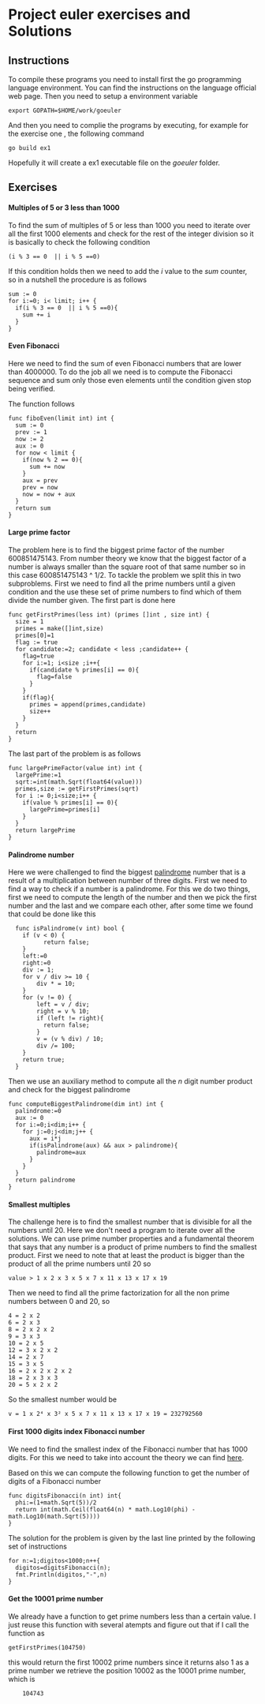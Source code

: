# Project euler exercises and Solutions

## Instructions
To compile these programs you need to install first the go programming language environment. You can find the instructions on the language official web page. Then you need to setup a environment variable

    export GOPATH=$HOME/work/goeuler

And then you need to complie the programs by executing, for example for the exercise one , the following command

    go build ex1

Hopefully it will create a ex1 executable file on the *goeuler* folder.

## Exercises

#### Multiples of 5 or 3 less than 1000

To find the sum of multiples of 5 or less than 1000 you need to iterate over all the first 1000 elements and check for the rest of the integer division so it is basically to check the following condition

    (i % 3 == 0  || i % 5 ==0)

If this condition holds then we need to add the *i* value to the *sum* counter, so in a nutshell the procedure is as follows

    sum := 0
    for i:=0; i< limit; i++ {
      if(i % 3 == 0  || i % 5 ==0){
        sum += i
      }
    }

#### Even Fibonacci

Here we need to find the sum of even Fibonacci numbers that are lower than 4000000. To do the job all we need is to compute the Fibonacci sequence and sum only those even elements until the condition given stop being verified.

The function follows

    func fiboEven(limit int) int {
      sum := 0
      prev := 1
      now := 2
      aux := 0
      for now < limit {
        if(now % 2 == 0){
          sum += now
        }
        aux = prev
        prev = now
        now = now + aux
      }
      return sum
    }

#### Large prime factor

The problem here is to find the biggest prime factor of the number 600851475143. From number theory we know that the biggest factor of a number is always smaller than the square root of that same number so in this case 600851475143 ^ 1/2. To tackle the problem we split this in two subproblems. First we need to find all the prime numbers until a given condition and the use these set of prime numbers to find which of them divide the number given. The first part is done here

    func getFirstPrimes(less int) (primes []int , size int) {
      size = 1
      primes = make([]int,size)
      primes[0]=1
      flag := true
      for candidate:=2; candidate < less ;candidate++ {
        flag=true
        for i:=1; i<size ;i++{
          if(candidate % primes[i] == 0){
            flag=false
          }
        }
        if(flag){
          primes = append(primes,candidate)
          size++
        }
      }
      return
    }

The last part of the problem is as follows

    func largePrimeFactor(value int) int {
      largePrime:=1
      sqrt:=int(math.Sqrt(float64(value)))
      primes,size := getFirstPrimes(sqrt)
      for i := 0;i<size;i++ {
        if(value % primes[i] == 0){
          largePrime=primes[i]
        }
      }
      return largePrime
    }


#### Palindrome number

  Here we were challenged to find the biggest [palindrome](https://en.wikipedia.org/wiki/Palindrome) number that is a result of a multiplication between number of three digits. First we need to find a way to check if a number is a palindrome. For this we do two things, first we need to compute the length of the number and then we pick the first number and the last and we compare each other, after some time we found that could be done like this

      func isPalindrome(v int) bool {
        if (v < 0) {
              return false;
        }
        left:=0
        right:=0
        div := 1;
        for v / div >= 10 {
            div * = 10;
        }
        for (v != 0) {
            left = v / div;
            right = v % 10;
            if (left != right){
              return false;
            }
            v = (v % div) / 10;
            div /= 100;
        }
        return true;
      }


Then we use an auxiliary method to compute all the *n* digit number product and check for the biggest palindrome

    func computeBiggestPalindrome(dim int) int {
      palindrome:=0
      aux := 0
      for i:=0;i<dim;i++ {
        for j:=0;j<dim;j++ {
          aux = i*j
          if(isPalindrome(aux) && aux > palindrome){
            palindrome=aux
          }
        }
      }
      return palindrome
    }


#### Smallest multiples

The challenge here is to find the smallest number that is divisible for all the numbers until 20. Here we don't need a program to iterate over all the solutions. We can use prime number properties and a fundamental theorem that says that any number is a product of prime numbers to find the smallest product. First we need to note that at least the product is bigger than the product of all the prime numbers until 20 so

    value > 1 x 2 x 3 x 5 x 7 x 11 x 13 x 17 x 19

Then we need to find all the prime factorization for all the non prime numbers between 0 and 20, so

    4 = 2 x 2
    6 = 2 x 3
    8 = 2 x 2 x 2
    9 = 3 x 3
    10 = 2 x 5
    12 = 3 x 2 x 2
    14 = 2 x 7
    15 = 3 x 5
    16 = 2 x 2 x 2 x 2
    18 = 2 x 3 x 3
    20 = 5 x 2 x 2

So the smallest number would be

    v = 1 x 2⁴ x 3² x 5 x 7 x 11 x 13 x 17 x 19 = 232792560


#### First 1000 digits index Fibonacci number

We need to find the smallest index of the Fibonacci number that has 1000 digits. For this we need to take into account the theory we can find [here](http://www.maths.surrey.ac.uk/hosted-sites/R.Knott/Fibonacci/fibFormula.html#logs).

Based on this we can compute the following function to get the number of digits of a Fibonacci number

    func digitsFibonacci(n int) int{
      phi:=(1+math.Sqrt(5))/2
      return int(math.Ceil(float64(n) * math.Log10(phi) - math.Log10(math.Sqrt(5))))
    }

The solution for the problem is given by the last line printed by the following set of instructions

    for n:=1;digitos<1000;n++{
      digitos=digitsFibonacci(n);
      fmt.Println(digitos,"-",n)
    }

#### Get the 10001 prime number

We already have a function to get prime numbers less than a certain value. I just reuse this function with several atempts and figure out that if I call the function as

    getFirstPrimes(104750)

this would return the first 10002 prime numbers since it returns also 1 as a prime number we retrieve the position 10002 as the 10001 prime number, which is

        104743
